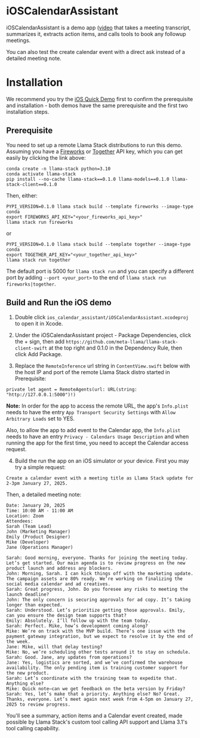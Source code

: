 # iOSCalendarAssistant

iOSCalendarAssistant is a demo app ([video](https://drive.google.com/file/d/1xjdYVm3zDnlxZGi40X_D4IgvmASfG5QZ/view?usp=sharing) that takes a meeting transcript, summarizes it, extracts action items, and calls tools to book any followup meetings.

You can also test the create calendar event with a direct ask instead of a detailed meeting note.

# Installation

We recommend you try the [iOS Quick Demo](../ios_quick_demo) first to confirm the prerequisite and installation - both demos have the same prerequisite and the first two installation steps.

## Prerequisite

You need to set up a remote Llama Stack distributions to run this demo. Assuming you have a [Fireworks](https://fireworks.ai/account/api-keys) or [Together](https://api.together.ai/) API key, which you can get easily by clicking the link above:

```
conda create -n llama-stack python=3.10
conda activate llama-stack
pip install --no-cache llama-stack==0.1.0 llama-models==0.1.0 llama-stack-client==0.1.0
```

Then, either:
```
PYPI_VERSION=0.1.0 llama stack build --template fireworks --image-type conda
export FIREWORKS_API_KEY="<your_fireworks_api_key>"
llama stack run fireworks
```
or
```
PYPI_VERSION=0.1.0 llama stack build --template together --image-type conda
export TOGETHER_API_KEY="<your_together_api_key>"
llama stack run together
```

The default port is 5000 for `llama stack run` and you can specify a different port by adding `--port <your_port>` to the end of `llama stack run fireworks|together`.

## Build and Run the iOS demo

1. Double click `ios_calendar_assistant/iOSCalendarAssistant.xcodeproj` to open it in Xcode.

2. Under the iOSCalendarAssistant project - Package Dependencies, click the + sign, then add `https://github.com/meta-llama/llama-stack-client-swift` at the top right and 0.1.0 in the Dependency Rule, then click Add Package.

3. Replace the `RemoteInference` url string in `ContentView.swift` below with the host IP and port of the remote Llama Stack distro started in Prerequisite:

```
private let agent = RemoteAgents(url: URL(string: "http://127.0.0.1:5000")!)
```
**Note:** In order for the app to access the remote URL, the app's `Info.plist` needs to have the entry `App Transport Security Settings` with `Allow Arbitrary Loads` set to YES.

Also, to allow the app to add event to the Calendar app, the `Info.plist` needs to have an entry `Privacy - Calendars Usage Description` and when running the app for the first time, you need to accept the Calendar access request.

4. Build the run the app on an iOS simulator or your device. First you may try a simple request:

```
Create a calendar event with a meeting title as Llama Stack update for 2-3pm January 27, 2025.
```

Then, a detailed meeting note:
```
Date: January 20, 2025
Time: 10:00 AM - 11:00 AM
Location: Zoom
Attendees:
Sarah (Team Lead)
John (Marketing Manager)
Emily (Product Designer)
Mike (Developer)
Jane (Operations Manager)

Sarah: Good morning, everyone. Thanks for joining the meeting today. Let’s get started. Our main agenda is to review progress on the new product launch and address any blockers.
John: Morning, Sarah. I can kick things off with the marketing update. The campaign assets are 80% ready. We’re working on finalizing the social media calendar and ad creatives.
Sarah: Great progress, John. Do you foresee any risks to meeting the launch deadline?
John: The only concern is securing approvals for ad copy. It’s taking longer than expected.
Sarah: Understood. Let’s prioritize getting those approvals. Emily, can you ensure the design team supports that?
Emily: Absolutely. I’ll follow up with the team today.
Sarah: Perfect. Mike, how’s development coming along?
Mike: We’re on track with the MVP build. There’s one issue with the payment gateway integration, but we expect to resolve it by the end of the week.
Jane: Mike, will that delay testing?
Mike: No, we’re scheduling other tests around it to stay on schedule.
Sarah: Good. Jane, any updates from operations?
Jane: Yes, logistics are sorted, and we’ve confirmed the warehouse availability. The only pending item is training customer support for the new product.
Sarah: Let’s coordinate with the training team to expedite that. Anything else?
Mike: Quick note—can we get feedback on the beta version by Friday?
Sarah: Yes, let’s make that a priority. Anything else? No? Great. Thanks, everyone. Let’s meet again next week from 4-5pm on January 27, 2025 to review progress.
```

You'll see a summary, action items and a Calendar event created, made possible by Llama Stack's custom tool calling API support and Llama 3.1's tool calling capability.
